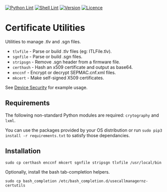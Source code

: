 [![Python Lint](https://img.shields.io/github/actions/workflow/status/usecallmanagernz/certutils/pylint.yml?branch=master&label=python%20lint)](https://github.com/usecallmanagernz/certutils/actions/workflows/pylint.yml) [![Shell Lint](https://img.shields.io/github/actions/workflow/status/usecallmanagernz/certutils/shellcheck.yml?branch=master&label=shell%20lint)](https://github.com/usecallmanagernz/certutils/actions/workflows/shellcheck.yml) [![Version](https://img.shields.io/github/v/tag/usecallmanagernz/certutils?color=blue&label=version&sort=semver)](https://github.com/usecallmanagernz/certutils/releases) [![Licence](https://img.shields.io/github/license/usecallmanagernz/certutils?color=red)](LICENSE)

# Certificate Utilities

Utilities to manage .tlv and .sgn files.

* `tlvfile` - Parse or build .tlv files (eg: ITLFile.tlv).
* `sgnfile` - Parse or build .sgn files.
* `stripsgn` - Remove .sgn header from a firmware file.
* `certhash` - Hash an x509 certificate and output as base64.
* `enccnf` - Encrypt or decrypt SEPMAC.cnf.xml files.
* `mkcert` - Make self-signed X509 certificates.

See [Device Security](http://usecallmanager.nz/itl-file-tlv.html) for
example usage.

## Requirements

The following non-standard Python modules are required: `crytography`
and `lxml`.

You can use the packages provided by your OS distribution or run
`sudo pip3 install -r requirements.txt` to satisfy those dependancies.

## Installation

```
sudo cp certhash enccnf mkcert sgnfile stripsgn tlvfile /usr/local/bin
```

Optionally, install the bash tab-completion helpers.

```
sudo cp bash_completion /etc/bash_completion.d/usecallmanagernz-certutils
```
